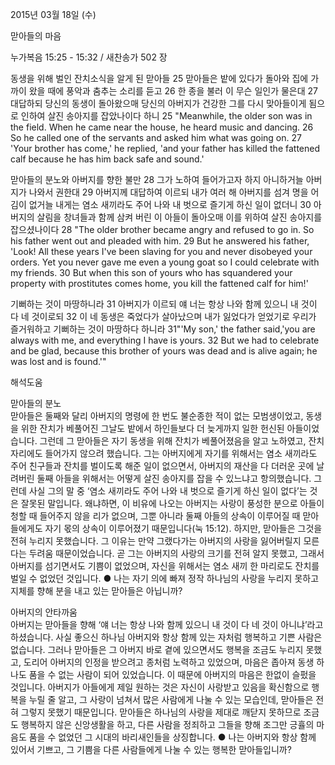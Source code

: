 2015년 03월 18일 (수)

맏아들의 마음



누가복음 15:25 - 15:32 / 새찬송가 502 장


동생을 위해 벌인 잔치소식을 알게 된 맏아들
25 맏아들은 밭에 있다가 돌아와 집에 가까이 왔을 때에 풍악과 춤추는 소리를 듣고 26 한 종을 불러 이 무슨 일인가 물은대 27 대답하되 당신의 동생이 돌아왔으매 당신의 아버지가 건강한 그를 다시 맞아들이게 됨으로 인하여 살진 송아지를 잡았나이다 하니 
25 "Meanwhile, the older son was in the field. When he came near the house, he heard music and dancing. 26 So he called one of the servants and asked him what was going on. 27 'Your brother has come,' he replied, 'and your father has killed the fattened calf because he has him back safe and sound.'        

맏아들의 분노와 아버지를 향한 불만
28 그가 노하여 들어가고자 하지 아니하거늘 아버지가 나와서 권한대 29 아버지께 대답하여 이르되 내가 여러 해 아버지를 섬겨 명을 어김이 없거늘 내게는 염소 새끼라도 주어 나와 내 벗으로 즐기게 하신 일이 없더니 30 아버지의 살림을 창녀들과 함께 삼켜 버린 이 아들이 돌아오매 이를 위하여 살진 송아지를 잡으셨나이다 
28 "The older brother became angry and refused to go in. So his father went out and pleaded with him. 29 But he answered his father, 'Look! All these years I've been slaving for you and never disobeyed your orders. Yet you never gave me even a young goat so I could celebrate with my friends. 30 But when this son of yours who has squandered your property with prostitutes comes home, you kill the fattened calf for him!'         

기뻐하는 것이 마땅하니라 
31 아버지가 이르되 얘 너는 항상 나와 함께 있으니 내 것이 다 네 것이로되 32 이 네 동생은 죽었다가 살아났으며 내가 잃었다가 얻었기로 우리가 즐거워하고 기뻐하는 것이 마땅하다 하니라 
31"'My son,' the father said,'you are always with me, and everything I have is yours. 32 But we had to celebrate and be glad, because this brother of yours was dead and is alive again; he was lost and is found.'"

해석도움





맏아들의 분노  
맏아들은 둘째와 달리 아버지의 명령에 한 번도 불순종한 적이 없는 모범생이었고, 동생을 위한 잔치가 베풀어진 그날도 밭에서 하인들보다 더 늦게까지 일한 헌신된 아들이었습니다. 그런데 그 맏아들은 자기 동생을 위해 잔치가 베풀어졌음을 알고 노하였고, 잔치 자리에도 들어가지 않으려 했습니다. 그는 아버지에게 자기를 위해서는 염소 새끼라도 주어 친구들과 잔치를 벌이도록 해준 일이 없으면서, 아버지의 재산을 다 더러운 곳에 날려버린 둘째 아들을 위해서는 어떻게 살진 송아지를 잡을 수 있느냐고 항의했습니다. 그런데 사실 그의 말 중 ‘염소 새끼라도 주어 나와 내 벗으로 즐기게 하신 일이 없다’는 것은 잘못된 말입니다. 왜냐하면, 이 비유에 나오는 아버지는 사랑이 풍성한 분으로 아들이 청할 때 들어주지 않을 리가 없으며, 그뿐 아니라 둘째 아들의 상속이 이루어질 때 맏아들에게도 자기 몫의 상속이 이루어졌기 때문입니다(눅 15:12). 하지만, 맏아들은 그것을 전혀 누리지 못했습니다. 그 이유는 만약 그랬다가는 아버지의 사랑을 잃어버릴지 모른다는 두려움 때문이었습니다. 곧 그는 아버지의 사랑의 크기를 전혀 알지 못했고, 그래서 아버지를 섬기면서도 기쁨이 없었으며, 자신을 위해서는 염소 새끼 한 마리로도 잔치를 벌일 수 없었던 것입니다. 
● 나는 자기 의에 빠져 정작 하나님의 사랑을 누리지 못하고 지체를 향해 분을 내고 있는 맏아들은 아닙니까?   

아버지의 안타까움  
아버지는 맏아들을 향해 ‘얘 너는 항상 나와 함께 있으니 내 것이 다 네 것이 아니냐’라고 하셨습니다. 사실 좋으신 하나님 아버지와 항상 함께 있는 자처럼 행복하고 기쁜 사람은 없습니다. 그러나 맏아들은 그 아버지 바로 곁에 있으면서도 행복을 조금도 누리지 못했고, 도리어 아버지의 인정을 받으려고 종처럼 노력하고 있었으며, 마음은 좁아져 동생 하나도 품을 수 없는 사람이 되어 있었습니다. 이 때문에 아버지의 마음은 한없이 슬펐을 것입니다. 아버지가 아들에게 제일 원하는 것은 자신이 사랑받고 있음을 확신함으로 행복을 누릴 줄 알고, 그 사랑이 넘쳐서 많은 사람에게 나눌 수 있는 모습인데, 맏아들은 전혀 그렇지 못했기 때문입니다. 맏아들은 하나님의 사랑을 제대로 깨닫지 못하므로 조금도 행복하지 않은 신앙생활을 하고, 다른 사람을 정죄하고 그들을 향해 조그만 긍휼의 마음도 품을 수 없었던 그 시대의 바리새인들을 상징합니다.
● 나는 아버지와 항상 함께 있어서 기쁘고, 그 기쁨을 다른 사람들에게 나눌 수 있는 행복한 맏아들입니까?